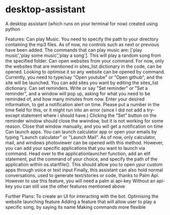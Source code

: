 # desktop-assistant
A desktop assistant (which runs on your terminal for now) created using python

Features:
Can play Music. You need to specify the path to your directory containing the mp3 files. As of now, no controls such as next or previous have been added. The commands that can play music are: ['play music','play some music','play a song']. This will play a random song from the specified folder.
Can open websites from your command. For now, only the websites that are mentioned in sites_list dictionary in the code, can be opened. Looking to optimise it so any website can be opened by command. Currently, you need to type/say "Open youtube" or "Open github", and the site will be launched. You can add sites you want by editing the sites_list dictionary.
Can set reminders. Write or say "Set reminder" or "Set a reminder", and a window will pop up, asking for what you need to be reminded of, and how many minutes from now. Enter your desired information, to get a notification alert on time. Please put a number in the time field for this, or it might run into an error (since I did not add a try-except statement where i should have.) Clicking the "Set" button on the reminder window should close the wwindow, but it is not working for some reason. Close that window manually, and you will get a notification on time
Can launch apps. You can launch calculator app or open your emails by typing "Launch calculator" or "Launch Mail". As of now, only calculator, mail, and windows photoviewer can be opened with this method. However, you can add your specific applications that you want to launch via command. Head over to the applicationlauncher function, add an elif statement, put the command of your choice, and specify the path of the application within os.startfile(). This should allow you to open ypur custom apps through voice or text input
Finally, this assistant can also hold normal conversations, used to generate text/stories or code, thanks to Palm Api. However to use this feature, you will need a palm ai api-key Without an api-key you can still use the other features mentioned above

Further Plans:
To create an UI for interacting with the bot.
Optimising the website launching feature
Adding a feature that will allow user to play a specific song, by saying its name
Making commands more flexible
